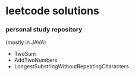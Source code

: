 # leetcode solutions
### personal study repository
(mostly in JAVA)
* TwoSum
* AddTwoNumbers
* LongestSubstringWithoutRepeatingCharacters